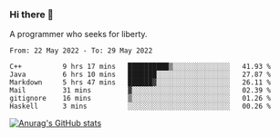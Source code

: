 ### Hi there 👋

<!--
**shejialuo/shejialuo** is a ✨ _special_ ✨ repository because its `README.md` (this file) appears on your GitHub profile.

Here are some ideas to get you started:

- 🔭 I’m currently working on ...
- 🌱 I’m currently learning ...
- 👯 I’m looking to collaborate on ...
- 🤔 I’m looking for help with ...
- 💬 Ask me about ...
- 📫 How to reach me: ...
- 😄 Pronouns: ...
- ⚡ Fun fact: ...
-->

A programmer who seeks for liberty.

<!--START_SECTION:waka-->

```text
From: 22 May 2022 - To: 29 May 2022

C++          9 hrs 17 mins   ██████████▒░░░░░░░░░░░░░░   41.93 %
Java         6 hrs 10 mins   ███████░░░░░░░░░░░░░░░░░░   27.87 %
Markdown     5 hrs 47 mins   ██████▓░░░░░░░░░░░░░░░░░░   26.11 %
Mail         31 mins         ▓░░░░░░░░░░░░░░░░░░░░░░░░   02.39 %
gitignore    16 mins         ▒░░░░░░░░░░░░░░░░░░░░░░░░   01.26 %
Haskell      3 mins          ░░░░░░░░░░░░░░░░░░░░░░░░░   00.26 %
```

<!--END_SECTION:waka-->

[![Anurag's GitHub stats](https://github-readme-stats.vercel.app/api?username=shejialuo&show_icons=true&theme=dracula)](https://github.com/anuraghazra/github-readme-stats)
